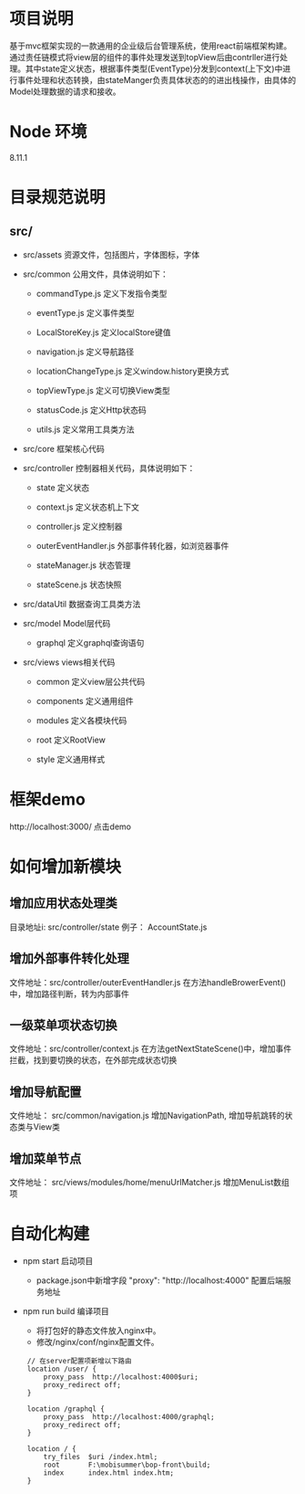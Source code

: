 # 项目说明
   基于mvc框架实现的一款通用的企业级后台管理系统，使用react前端框架构建。通过责任链模式将view层的组件的事件处理发送到topView后由contrller进行处理。其中state定义状态，根据事件类型(EventType)分发到context(上下文)中进行事件处理和状态转换，由stateManger负责具体状态的的进出栈操作，由具体的Model处理数据的请求和接收。


# Node 环境
8.11.1

# 目录规范说明

## src/
+ src/assets  资源文件，包括图片，字体图标，字体

+ src/common  公用文件，具体说明如下：

   - commandType.js 定义下发指令类型

   - eventType.js   定义事件类型

   - LocalStoreKey.js 定义localStore键值

   - navigation.js  定义导航路径

   - locationChangeType.js 定义window.history更换方式

   - topViewType.js 定义可切换View类型

   - statusCode.js  定义Http状态码

   - utils.js       定义常用工具类方法  

+ src/core 框架核心代码

+ src/controller 控制器相关代码，具体说明如下：

   - state          定义状态

   - context.js     定义状态机上下文
   
   - controller.js  定义控制器

   - outerEventHandler.js 外部事件转化器，如浏览器事件

   - stateManager.js 状态管理

   - stateScene.js 状态快照

+ src/dataUtil   数据查询工具类方法

+ src/model   Model层代码

   - graphql  定义graphql查询语句 

+ src/views   views相关代码

   - common   定义view层公共代码

   - components 定义通用组件

   - modules   定义各模块代码

   - root      定义RootView

   - style     定义通用样式


# 框架demo
http://localhost:3000/ 点击demo 

# 如何增加新模块
## 增加应用状态处理类
目录地址i: src/controller/state
例子： AccountState.js

## 增加外部事件转化处理
文件地址：src/controller/outerEventHandler.js
在方法handleBrowerEvent()中，增加路径判断，转为内部事件

## 一级菜单项状态切换
文件地址：src/controller/context.js
在方法getNextStateScene()中，增加事件拦截，找到要切换的状态，在外部完成状态切换

## 增加导航配置
文件地址： src/common/navigation.js
增加NavigationPath, 增加导航跳转的状态类与View类

## 增加菜单节点
文件地址： src/views/modules/home/menuUrlMatcher.js
增加MenuList数组项 

# 自动化构建
+ npm start 启动项目
   - package.json中新增字段 "proxy": "http://localhost:4000" 配置后端服务地址

+ npm run build 编译项目
   - 将打包好的静态文件放入nginx中。
   - 修改/nginx/conf/nginx配置文件。
    

   ```
    // 在server配置项新增以下路由
    location /user/ {
        proxy_pass  http://localhost:4000$uri;
        proxy_redirect off;
    }	
    
    location /graphql {
        proxy_pass  http://localhost:4000/graphql;
        proxy_redirect off;
    }

    location / {
        try_files  $uri /index.html;
        root       F:\mobisummer\bop-front\build;
        index      index.html index.htm;
    }   
 
   ```


